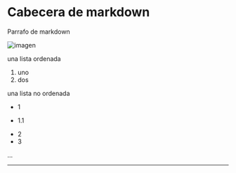 # Cabecera de markdown

Parrafo de markdown

![imagen](./img/error_prueba.png)

una lista ordenada
1. uno
2. dos

una lista no ordenada 
- 1
+ 1.1
- 2
- 3

...

----